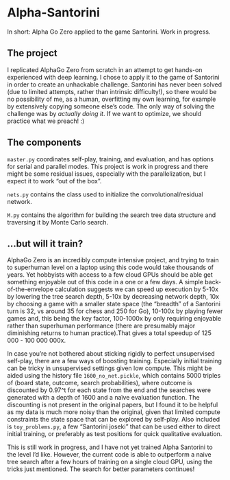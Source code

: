 # Alpha-Santorini
In short: Alpha Go Zero applied to the game Santorini. Work in progress.

## The project
I replicated AlphaGo Zero from scratch in an attempt to get hands-on experienced with deep learning. I chose to apply it to the game of Santorini in order to create an unhackable challenge. Santorini has never been solved (due to limited attempts, rather than intrinsic difficulty!), so there would be no possibility of me, as a human, overfitting my own learning, for example by extensively copying someone else’s code. The only way of solving the challenge was by _actually doing it_. If we want to optimize, we should practice what we preach! :) 

## The components
`master.py` coordinates self-play, training, and evaluation, and has options for serial and parallel modes. This project is work in progress and there might be some residual issues, especially with the parallelization, but I expect it to work “out of the box”.

`nets.py` contains the class used to initialize the convolutional/residual network. 

`M.py` contains the algorithm for building the search tree data structure and traversing it by Monte Carlo search.

## ...but will it train?
AlphaGo Zero is an incredibly compute intensive project, and trying to train to superhuman level on a laptop using this code would take thousands of years. Yet hobbyists with access to a few cloud GPUs should be able get something enjoyable out of this code in a one or a few days. A simple back-of-the-envelope calculation suggests we can speed up execution by 5-10x by lowering the tree search depth, 5-10x by decreasing network depth, 10x by choosing a game with a smaller state space (the “breadth” of a Santorini turn is 32, vs around 35 for chess and 250 for Go), 10-100x by playing fewer games and, this being the key factor, 100-1000x by only requiring enjoyable rather than superhuman performance (there are presumably major diminishing returns to human practice).That gives a total speedup of 125 000 - 100 000 000x.

In case you’re not bothered about sticking rigidly to perfect unsupervised self-play, there are a few ways of boosting training. Especially initial training can be tricky in unsupervised settings given low compute. This might be aided using the history file `1600_no_net.pickle`, which contains 5000 triples of (board state, outcome, search probabilities), where outcome is discounted by 0.97^t for each state from the end and the searches were generated with a depth of 1600 and a naïve evaluation function. The discounting is not present in the original papers, but I found it to be helpful as my data is much more noisy than the original, given that limited compute constraints the state space that can be explored by self-play. Also included is `toy_problems.py`, a few “Santorini joseki” that can be used either to direct initial training, or preferably as test positions for quick qualitative evaluation.

This is still work in progress, and I have not yet trained Alpha Santorini to the level I’d like. However, the current code is able to outperform a naive tree search after a few hours of training on a single cloud GPU, using the tricks just mentioned.
The search for better parameters continues!
